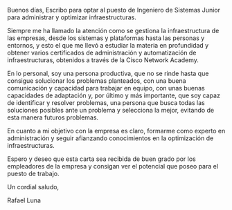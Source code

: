 Buenos días,
Escribo para optar al puesto de Ingeniero de Sistemas Junior para administrar y optimizar infraestructuras.

Siempre me ha llamado la atención como se gestiona la infraestructura de las empresas, desde los sistemas
y plataformas hasta las personas y entornos, y esto el que me llevó a estudiar la materia en profundidad
y obtener varios certificados de administración y automatización de infraestructuras, obtenidos a través 
de la Cisco Network Academy.

En lo personal, soy una persona productiva, que no se rinde hasta que consigue solucionar los problemas
planteados, con una buena comunicación y capacidad para trabajar en equipo, con unas buenas capacidades 
de adaptación y, por último y más importante, que soy capaz de identificar y resolver problemas, una
persona que busca todas las soluciones posibles ante un problema y selecciona la mejor, evitando de esta
manera futuros problemas.

En cuanto a mi objetivo con la empresa es claro, formarme como experto en administración y seguir afianzando 
conocimientos en la optimización de infraestructuras.

Espero y deseo que esta carta sea recibida de buen grado por los empleadores de la empresa y consigan 
ver el potencial que poseo para el puesto de trabajo.

Un cordial saludo,

Rafael Luna
